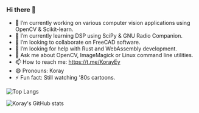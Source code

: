 ### Hi there 👋

- 🔭 I’m currently working on various computer vision applications using OpenCV & Scikit-learn.
- 🌱 I’m currently learning DSP using SciPy & GNU Radio Companion.
- 👯 I’m looking to collaborate on FreeCAD software.
- 🤔 I’m looking for help with Rust and WebAssembly development.
- 💬 Ask me about OpenCV, ImageMagick or Linux command line utilities.
- 📫 How to reach me: https://t.me/KorayEy
- 😄 Pronouns: Koray
- ⚡ Fun fact: Still watching '80s cartoons.


![Top Langs](https://github-readme-stats.vercel.app/api/top-langs/?username=korayeyinc&layout=default&theme=radical)


![Koray's GitHub stats](https://github-readme-stats.vercel.app/api?username=korayeyinc&show_icons=true&layout=default&theme=radical&width=45%&align=right)
